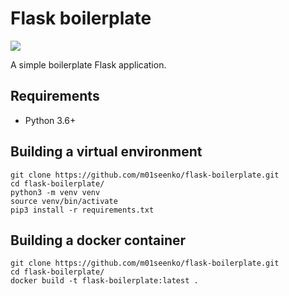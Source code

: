 # Flask boilerplate

<p align="left"><img src="https://img.shields.io/badge/WIP-work%20in%20progress-yellow"/></p>

A simple boilerplate Flask application.

## Requirements

* Python 3.6+

## Building a virtual environment

```
git clone https://github.com/m01seenko/flask-boilerplate.git
cd flask-boilerplate/
python3 -m venv venv
source venv/bin/activate
pip3 install -r requirements.txt

```

## Building a docker container
```
git clone https://github.com/m01seenko/flask-boilerplate.git
cd flask-boilerplate/
docker build -t flask-boilerplate:latest .
```
